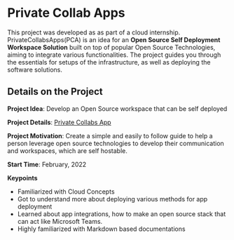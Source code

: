 ﻿# Private Collab Apps

This project was developed as as part of a cloud internship. PrivateCollabsApps(PCA) is an idea for an **Open Source Self Deployment Workspace Solution** built on top of popular Open Source Technologies, aiming to integrate various functionalities. The project guides you through the essentials for setups of the infrastructure, as well as deploying the software solutions.

## Details on the Project


**Project Idea**: Develop an Open Source workspace that can be self deployed

**Project Details**: [Private Collabs App](https://github.com/NevinKoshyDaniel/PrivateCollabsApp)

**Project Motivation**: Create a simple and easily to follow guide to help a person leverage open source technologies to develop their communication and workspaces, which are self hostable.

**Start Time**: February, 2022

**Keypoints**
- Familiarized with Cloud Concepts
- Got to understand more about deploying various methods for app deployment
- Learned about app integrations, how to make an open source stack that can act like Microsoft Teams.
- Highly familiarized with Markdown based documentations


